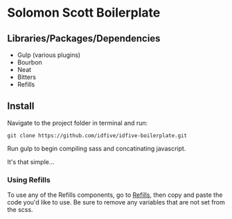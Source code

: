 # Solomon Scott Boilerplate

## Libraries/Packages/Dependencies

* Gulp (various plugins)
* Bourbon
* Neat
* Bitters
* Refills

## Install

Navigate to the project folder in terminal and run:

	git clone https://github.com/idfive/idfive-boilerplate.git
	
Run gulp to begin compiling sass and concatinating javascript.

It's that simple...

### Using Refills

To use any of the Refills components, go to [Refills](http://refills.bourbon.io/ "Bourbon Refills"), then copy and paste the code you'd like to use. Be sure to remove any variables that are not set from the scss.